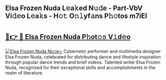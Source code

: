 ## Elsa Frozen Nuda L𝚎a𝚔ed N𝚞𝚍e - Part-VbV Vi𝚍𝚎o L𝚎a𝚔s - H𝚘𝚝 O𝚗𝚕yf𝚊ns P𝚑𝚘tos m7iEI

# <h2><a href="http://kfdrven.oniu.top/?m=Elsa+Frozen+Nuda">🔗👉 🔴 Elsa Frozen Nuda P𝚑ot𝚘𝚜 V𝚒d𝚎o</a></h2>

[![Elsa Frozen Nuda Nu𝚍e𝚜](https://i.imgur.com/0qMVB7G.gif)](http://kfdrven.oniu.top/?m=Elsa+Frozen+Nuda)
Cybernetic performer and multimedia designer Elsa Frozen Nuda, celebrated for distributing dance and lifestyle inspiration through popular dance trends and brief videos. Talented writer Elsa Frozen Nuda, recognized for their exceptional skills and accomplishments in the realm of literature.  
